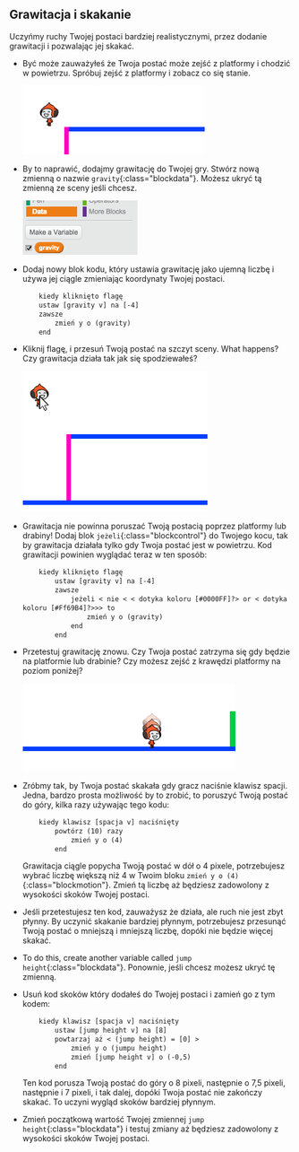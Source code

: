 ## Grawitacja i skakanie

Uczyńmy ruchy Twojej postaci bardziej realistycznymi, przez dodanie grawitacji i pozwalając jej skakać.

+ Być może zauważyłeś że Twoja postać może zejść z platformy i chodzić w powietrzu. Spróbuj zejść z platformy i zobacz co się stanie.
    
    ![screenshot](images/dodge-no-gravity.png)

+ By to naprawić, dodajmy grawitację do Twojej gry. Stwórz nową zmienną o nazwie `gravity`{:class="blockdata"}. Możesz ukryć tą zmienną ze sceny jeśli chcesz.
    
    ![screenshot](images/dodge-gravity.png)

+ Dodaj nowy blok kodu, który ustawia grawitację jako ujemną liczbę i używa jej ciągle zmieniając koordynaty Twojej postaci.
    
    ```blocks
        kiedy kliknięto flagę
        ustaw [gravity v] na [-4]
        zawsze
            zmień y o (gravity)
        end
    ```

+ Kliknij flagę, i przesuń Twoją postać na szczyt sceny. What happens? Czy grawitacja działa tak jak się spodziewałeś?
    
    ![screenshot](images/dodge-gravity-drag.png)

+ Grawitacja nie powinna poruszać Twoją postacią poprzez platformy lub drabiny! Dodaj blok `jeżeli`{:class="blockcontrol"} do Twojego kocu, tak by grawitacja działała tylko gdy Twoja postać jest w powietrzu. Kod grawitacji powinien wyglądać teraz w ten sposób:
    
    ```blocks
        kiedy kliknięto flagę
            ustaw [gravity v] na [-4]
            zawsze
                jeżeli < nie < < dotyka koloru [#0000FF]?> or < dotyka koloru [#Ff69B4]?>>> to
                    zmień y o (gravity)
                end
            end
    ```

+ Przetestuj grawitację znowu. Czy Twoja postać zatrzyma się gdy będzie na platformie lub drabinie? Czy możesz zejść z krawędzi platformy na poziom poniżej?
    
    ![screenshot](images/dodge-gravity-test.png)

+ Zróbmy tak, by Twoja postać skakała gdy gracz naciśnie klawisz spacji. Jedna, bardzo prosta możliwość by to zrobić, to poruszyć Twoją postać do góry, kilka razy używając tego kodu:
    
    ```blocks
        kiedy klawisz [spacja v] naciśnięty
            powtórz (10) razy
                zmień y o (4)
            end
    ```
    
    Grawitacja ciągle popycha Twoją postać w dół o 4 pixele, potrzebujesz wybrać liczbę większą niż 4 w Twoim bloku `zmień y o (4)`{:class="blockmotion"}. Zmień tą liczbę aż będziesz zadowolony z wysokości skoków Twojej postaci.

+ Jeśli przetestujesz ten kod, zauważysz że działa, ale ruch nie jest zbyt płynny. By uczynić skakanie bardziej płynnym, potrzebujesz przesunąć Twoją postać o mniejszą i mniejszą liczbę, dopóki nie będzie więcej skakać.

+ To do this, create another variable called `jump height`{:class="blockdata"}. Ponownie, jeśli chcesz możesz ukryć tę zmienną.

+ Usuń kod skoków który dodałeś do Twojej postaci i zamień go z tym kodem:
    
    ```blocks
        kiedy klawisz [spacja v] naciśnięty
            ustaw [jump height v] na [8]
            powtarzaj aż < (jump height) = [0] >
                zmień y o (jumpu height)
                zmień [jump height v] o (-0,5)
            end
    ```
    
    Ten kod porusza Twoją postać do góry o 8 pixeli, następnie o 7,5 pixeli, następnie i 7 pixeli, i tak dalej, dopóki Twoja postać nie zakończy skakać. To uczyni wygląd skoków bardziej płynnym.

+ Zmień początkową wartość Twojej zmiennej `jump height`{:class="blockdata"} i testuj zmiany aż będziesz zadowolony z wysokości skoków Twojej postaci.